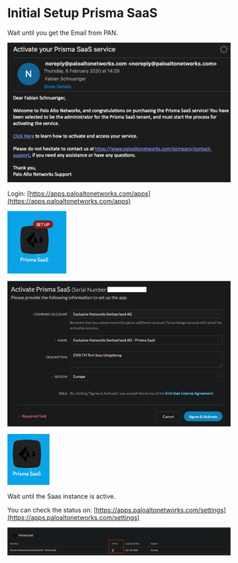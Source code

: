 # Initial Setup Prisma SaaS

Wait until you get the Email from PAN.

![](../.gitbook/assets/screenshot-2020-02-06-at-14.47.01.png)

Login: [https://apps.paloaltonetworks.com/apps](https://apps.paloaltonetworks.com/apps)

![](../.gitbook/assets/screenshot-2020-02-06-at-14.47.56.png)

![](../.gitbook/assets/screenshot-2020-02-06-at-14.48.31%20%281%29.png)

![](../.gitbook/assets/screenshot-2020-02-06-at-14.50.08.png)

Wait until the Saas instance is active. 

You can check the status on: [https://apps.paloaltonetworks.com/settings](https://apps.paloaltonetworks.com/settings)

![](../.gitbook/assets/screenshot-2020-02-06-at-14.52.49.png)

